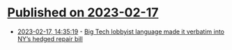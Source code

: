 # [Published on 2023-02-17](index.md)

* [2023-02-17, 14:35:19](https://news.ycombinator.com/item?id=34835096) - [Big Tech lobbyist language made it verbatim into NY’s hedged repair bill](https://arstechnica.com/tech-policy/2023/02/report-reveals-the-influence-big-tech-lobbyists-had-on-new-yorks-repair-bill/)
